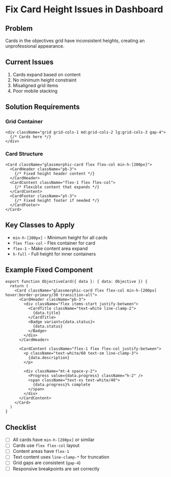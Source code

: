 # Fix Card Height Issues in Dashboard

## Problem
Cards in the objectives grid have inconsistent heights, creating an unprofessional appearance.

## Current Issues
1. Cards expand based on content
2. No minimum height constraint
3. Misaligned grid items
4. Poor mobile stacking

## Solution Requirements

### Grid Container
```tsx
<div className="grid grid-cols-1 md:grid-cols-2 lg:grid-cols-3 gap-4">
  {/* Cards here */}
</div>
```

### Card Structure
```tsx
<Card className="glassmorphic-card flex flex-col min-h-[200px]">
  <CardHeader className="pb-3">
    {/* Fixed height header content */}
  </CardHeader>
  <CardContent className="flex-1 flex flex-col">
    {/* Flexible content that expands */}
  </CardContent>
  <CardFooter className="pt-3">
    {/* Fixed height footer if needed */}
  </CardFooter>
</Card>
```

## Key Classes to Apply
- `min-h-[200px]` - Minimum height for all cards
- `flex flex-col` - Flex container for card
- `flex-1` - Make content area expand
- `h-full` - Full height for inner containers

## Example Fixed Component

```tsx
export function ObjectiveCard({ data }: { data: Objective }) {
  return (
    <Card className="glassmorphic-card flex flex-col min-h-[200px] hover:border-primary/30 transition-all">
      <CardHeader className="pb-3">
        <div className="flex items-start justify-between">
          <CardTitle className="text-white line-clamp-2">
            {data.title}
          </CardTitle>
          <Badge variant={data.status}>
            {data.status}
          </Badge>
        </div>
      </CardHeader>
      
      <CardContent className="flex-1 flex flex-col justify-between">
        <p className="text-white/60 text-sm line-clamp-3">
          {data.description}
        </p>
        
        <div className="mt-4 space-y-2">
          <Progress value={data.progress} className="h-2" />
          <span className="text-xs text-white/40">
            {data.progress}% complete
          </span>
        </div>
      </CardContent>
    </Card>
  )
}
```

## Checklist
- [ ] All cards have `min-h-[200px]` or similar
- [ ] Cards use `flex flex-col` layout
- [ ] Content areas have `flex-1`
- [ ] Text content uses `line-clamp-*` for truncation
- [ ] Grid gaps are consistent (`gap-4`)
- [ ] Responsive breakpoints are set correctly

